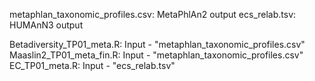 metaphlan_taxonomic_profiles.csv: MetaPhlAn2 output
ecs_relab.tsv: HUMAnN3 output

Betadiversity_TP01_meta.R: Input - "metaphlan_taxonomic_profiles.csv" 
Maaslin2_TP01_meta_fin.R: Input - "metaphlan_taxonomic_profiles.csv" 
EC_TP01_meta.R: Input - "ecs_relab.tsv"
